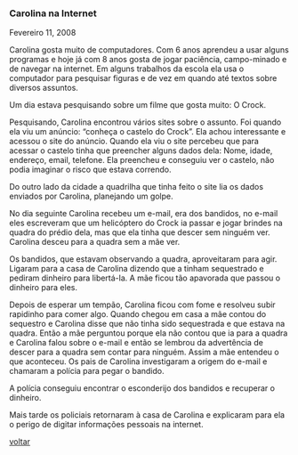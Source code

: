 ### Carolina na Internet

Fevereiro 11, 2008

Carolina gosta muito de computadores. Com 6 anos aprendeu a usar alguns programas e hoje já com 8 anos gosta de jogar paciência, campo-minado e de navegar na internet. Em alguns trabalhos da escola ela usa o computador para pesquisar figuras e de vez em quando até textos sobre diversos assuntos.

Um dia estava pesquisando sobre um filme que gosta muito: O Crock.

Pesquisando, Carolina encontrou vários sites sobre o assunto. Foi quando ela viu um anúncio: “conheça o castelo do Crock”. Ela achou interessante e acessou o site do anúncio. Quando ela viu o site percebeu que para acessar o castelo tinha que preencher alguns dados dela: Nome, idade, endereço, email, telefone. Ela preencheu e conseguiu ver o castelo, não podia imaginar o risco que estava correndo.

Do outro lado da cidade a quadrilha que tinha feito o site lia os dados enviados por Carolina, planejando um golpe.

No dia seguinte Carolina recebeu um e-mail, era dos bandidos, no e-mail eles escreveram que um helicóptero do Crock ia passar e jogar brindes na quadra do prédio dela, mas que ela tinha que descer sem ninguém ver. Carolina desceu para a quadra sem a mãe ver.

Os bandidos, que estavam observando a quadra, aproveitaram para agir. Ligaram para a casa de Carolina dizendo que a tinham sequestrado e pediram dinheiro para libertá-la. A mãe ficou tão apavorada que passou o dinheiro para eles.

Depois de esperar um tempão, Carolina ficou com fome e resolveu subir rapidinho para comer algo. Quando chegou em casa a mãe contou do sequestro e Carolina disse que não tinha sido sequestrada e que estava na quadra. Então a mãe perguntou porque ela não contou que ia para a quadra e Carolina falou sobre o e-mail e então se lembrou da advertência de descer para a quadra sem contar para ninguém. Assim a mãe entendeu o que aconteceu. Os pais de Carolina investigaram a origem do e-mail e chamaram a polícia para pegar o bandido.

A polícia conseguiu encontrar o esconderijo dos bandidos e recuperar o dinheiro.

Mais tarde os policiais retornaram à casa de Carolina e explicaram para ela o perigo de digitar informações pessoais na internet.

[voltar](./)